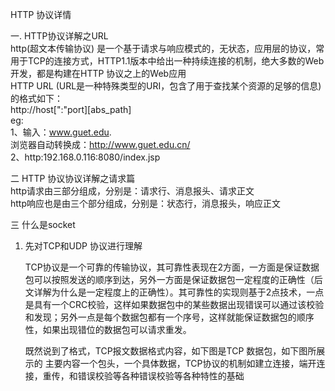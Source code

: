 HTTP 协议详情

一. HTTP协议详解之URL
</br> 
http(超文本传输协议) 是一个基于请求与响应模式的，无状态，应用层的协议，常用于TCP的连接方式，HTTP1.1版本中给出一种持续连接的机制，绝大多数的Web开发，都是构建在HTTP 协议之上的Web应用
</br>
HTTP URL (URL是一种特殊类型的URI，包含了用于查找某个资源的足够的信息)的格式如下：
</br>
http://host[":"port][abs_path]
</br>
eg:
</br>
1、输入：www.guet.edu.
</br>
浏览器自动转换成：http://www.guet.edu.cn/
</br>
2、http:192.168.0.116:8080/index.jsp 

二 HTTP 协议协议详解之请求篇
   </br>
   http请求由三部分组成，分别是：请求行、消息报头、请求正文
   </br>
   http响应也是由三个部分组成，分别是：状态行，消息报头，响应正文




三 什么是socket

1. 先对TCP和UDP 协议进行理解

   TCP协议是一个可靠的传输协议，其可靠性表现在2方面，一方面是保证数据包可以按照发送的顺序到达，另外一方面是保证数据包一定程度的正确性（后文详解为什么是一定程度上的正确性）。其可靠性的实现则基于2点技术，一点是具有一个CRC校验，这样如果数据包中的某些数据出现错误可以通过该校验和发现；另外一点是每个数据包都有一个序号，这样就能保证数据包的顺序性，如果出现错位的数据包可以请求重发。

   既然说到了格式，TCP报文数据格式内容，如下图是TCP 数据包，如下图所展示的
   主要内容一个包头，一个具体数据，TCP协议的机制如建立连接，端开连接，重传，和错误校验等各种错误校验等各种特性的基础




  

